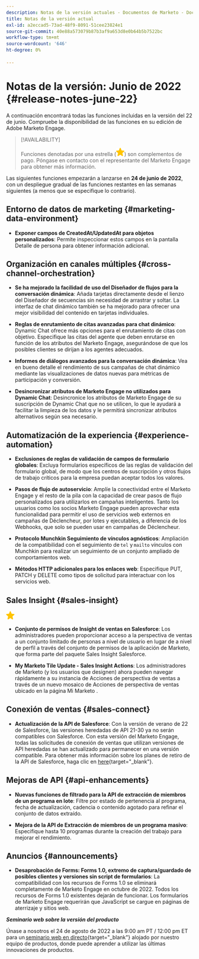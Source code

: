 ```yaml
---
description: Notas de la versión actuales - Documentos de Marketo - Documentación del producto
title: Notas de la versión actual
exl-id: a2eccad5-73ad-48f9-8091-51cee23824e1
source-git-commit: 40e88a573079b87b3af9a653d8e0b64b5b7522bc
workflow-type: tm+mt
source-wordcount: '646'
ht-degree: 0%

---
```


# Notas de la versión: Junio de 2022 {#release-notes-june-22}

A continuación encontrará todas las funciones incluidas en la versión del 22 de junio. Compruebe la disponibilidad de las funciones en su edición de Adobe Marketo Engage.

>[!AVAILABILITY]
>
>Funciones denotadas por una estrella (![star](assets/yellow-star.png)) son complementos de pago. Póngase en contacto con el representante del Marketo Engage para obtener más información.

Las siguientes funciones empezarán a lanzarse en **24 de junio de 2022**, con un despliegue gradual de las funciones restantes en las semanas siguientes (a menos que se especifique lo contrario).

## Entorno de datos de marketing {#marketing-data-environment}

* **Exponer campos de CreatedAt/UpdatedAt para objetos personalizados**: Permite inspeccionar estos campos en la pantalla Detalle de persona para obtener información adicional.

## Organización en canales múltiples {#cross-channel-orchestration}

* **Se ha mejorado la facilidad de uso del Diseñador de flujos para la conversación dinámica**: Añada tarjetas directamente desde el lienzo del Diseñador de secuencias sin necesidad de arrastrar y soltar. La interfaz de chat dinámico también se ha mejorado para ofrecer una mejor visibilidad del contenido en tarjetas individuales.

* **Reglas de enrutamiento de citas avanzadas para chat dinámico**: Dynamic Chat ofrece más opciones para el enrutamiento de citas con objetivo. Especifique las citas del agente que deben enrutarse en función de los atributos del Marketo Engage, asegurándose de que los posibles clientes se dirijan a los agentes adecuados.

* **Informes de diálogos avanzados para la conversación dinámica**: Vea en bueno detalle el rendimiento de sus campañas de chat dinámico mediante las visualizaciones de datos nuevas para métricas de participación y conversión.

* **Desincronizar atributos de Marketo Engage no utilizados para Dynamic Chat**: Desincronice los atributos de Marketo Engage de su suscripción de Dynamic Chat que no se utilicen, lo que le ayudará a facilitar la limpieza de los datos y le permitirá sincronizar atributos alternativos según sea necesario.

## Automatización de la experiencia {#experience-automation}

* **Exclusiones de reglas de validación de campos de formulario globales**: Excluya formularios específicos de las reglas de validación del formulario global, de modo que los centros de suscripción y otros flujos de trabajo críticos para la empresa puedan aceptar todos los valores.

* **Pasos de flujo de autoservicio**: Amplíe la conectividad entre el Marketo Engage y el resto de la pila con la capacidad de crear pasos de flujo personalizados para utilizarlos en campañas inteligentes. Tanto los usuarios como los socios Marketo Engage pueden aprovechar esta funcionalidad para permitir el uso de servicios web externos en campañas de Déclencheur, por lotes y ejecutables, a diferencia de los Webhooks, que solo se pueden usar en campañas de Déclencheur.

* **Protocolo Munchkin Seguimiento de vínculos agnósticos**: Ampliación de la compatibilidad con el seguimiento de `tel` y `mailto` vínculos con Munchkin para realizar un seguimiento de un conjunto ampliado de comportamientos web.

* **Métodos HTTP adicionales para los enlaces web**: Especifique PUT, PATCH y DELETE como tipos de solicitud para interactuar con los servicios web.

## Sales Insight {#sales-insight}

![(estrella)](assets/yellow-star.png)

* **Conjunto de permisos de Insight de ventas en Salesforce**: Los administradores pueden proporcionar acceso a la perspectiva de ventas a un conjunto limitado de personas a nivel de usuario en lugar de a nivel de perfil a través del conjunto de permisos de la aplicación de Marketo, que forma parte del paquete Sales Insight Salesforce.

* **My Marketo Tile Update - Sales Insight Actions**: Los administradores de Marketo (y los usuarios que designen) ahora pueden navegar rápidamente a su instancia de Acciones de perspectiva de ventas a través de un nuevo mosaico de Acciones de perspectiva de ventas ubicado en la página Mi Marketo .

## Conexión de ventas {#sales-connect}

* **Actualización de la API de Salesforce**: Con la versión de verano de 22 de Salesforce, las versiones heredadas de API 21-30 ya no serán compatibles con Salesforce. Con esta versión del Marketo Engage, todas las solicitudes de conexión de ventas que utilizan versiones de API heredadas se han actualizado para permanecer en una versión compatible. Para obtener más información sobre los planes de retiro de la API de Salesforce, haga clic en [here](https://help.salesforce.com/s/articleView?language=en_US&amp;type=1&amp;id=000354473){target=&quot;_blank&quot;}.

## Mejoras de API {#api-enhancements}

* **Nuevas funciones de filtrado para la API de extracción de miembros de un programa en lote**: Filtre por estado de pertenencia al programa, fecha de actualización, cadencia o contenido agotado para refinar el conjunto de datos extraído.

* **Mejora de la API de Extracción de miembros de un programa masivo**: Especifique hasta 10 programas durante la creación del trabajo para mejorar el rendimiento.

## Anuncios {#announcements}

* **Desaprobación de Forms: Forms 1.0, extremo de captura/guardado de posibles clientes y versiones sin script de formularios**: La compatibilidad con los recursos de Forms 1.0 se eliminará completamente de Marketo Engage en octubre de 2022. Todos los recursos de Forms 1.0 existentes dejarán de funcionar. Los formularios de Marketo Engage requerirán que JavaScript se cargue en páginas de aterrizaje y sitios web.

**_Seminario web sobre la versión del producto_**

Únase a nosotros el 24 de agosto de 2022 a las 9:00 am PT / 12:00 pm ET para un [seminario web en directo](https://engage.marketo.com/2022_June_August_Release_Webinar_RegistrationPage.html){target=&quot;_blank&quot;} alojado por nuestro equipo de productos, donde puede aprender a utilizar las últimas innovaciones de productos.

